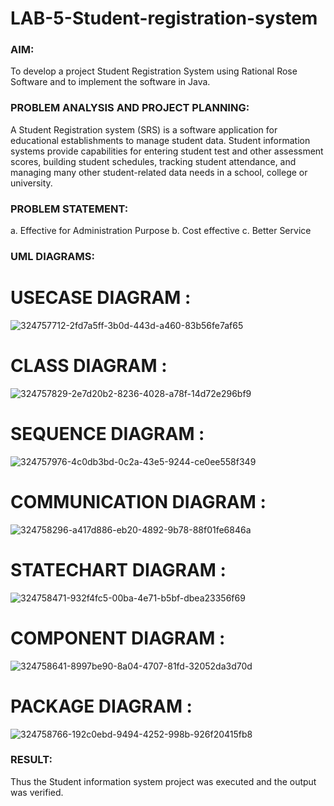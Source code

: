 # LAB-5-Student-registration-system

### AIM:
To develop a project Student Registration System using Rational Rose Software and to
implement the software in Java.
### PROBLEM ANALYSIS AND PROJECT PLANNING:
A Student Registration system (SRS) is a software application for educational
establishments to manage student data. Student information systems provide capabilities for
entering student test and other assessment scores, building student schedules, tracking student
attendance, and managing many other student-related data needs in a school, college or
university.
### PROBLEM STATEMENT:
a. Effective for Administration Purpose
b. Cost effective
c. Better Service
### UML DIAGRAMS:
# USECASE DIAGRAM :
![324757712-2fd7a5ff-3b0d-443d-a460-83b56fe7af65](https://github.com/user-attachments/assets/a08d0d44-034b-4e46-9cfc-c58ee8dfa9f0)

# CLASS DIAGRAM :
![324757829-2e7d20b2-8236-4028-a78f-14d72e296bf9](https://github.com/user-attachments/assets/2880f958-e01b-44d8-aaa5-931ed1c64d7c)


# SEQUENCE DIAGRAM :
![324757976-4c0db3bd-0c2a-43e5-9244-ce0ee558f349](https://github.com/user-attachments/assets/0c1bcd14-a068-47ef-af58-e56d77e403fa)

# COMMUNICATION DIAGRAM :
![324758296-a417d886-eb20-4892-9b78-88f01fe6846a](https://github.com/user-attachments/assets/5e468450-171e-43ec-8668-930306e6c32e)


# STATECHART DIAGRAM :
![324758471-932f4fc5-00ba-4e71-b5bf-dbea23356f69](https://github.com/user-attachments/assets/2341debf-4a92-4082-917c-a5ffa1867e87)

# COMPONENT DIAGRAM :
![324758641-8997be90-8a04-4707-81fd-32052da3d70d](https://github.com/user-attachments/assets/ef8a6f06-38da-4d25-8ab0-cf0c5accc1da)

# PACKAGE DIAGRAM :

![324758766-192c0ebd-9494-4252-998b-926f20415fb8](https://github.com/user-attachments/assets/02021988-b56c-46a2-be04-b2d4c68370df)

### RESULT:
Thus the Student information system project was executed and the output was
verified.

